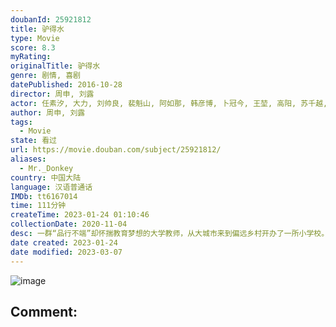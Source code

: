 ```yaml
---
doubanId: 25921812
title: 驴得水
type: Movie
score: 8.3
myRating: 
originalTitle: 驴得水
genre: 剧情, 喜剧
datePublished: 2016-10-28
director: 周申, 刘露
actor: 任素汐, 大力, 刘帅良, 裴魁山, 阿如那, 韩彦博, 卜冠今, 王堃, 高阳, 苏千越, 麦亚瑟, 王峰, 周申
author: 周申, 刘露
tags:
  - Movie
state: 看过
url: https://movie.douban.com/subject/25921812/
aliases:
  - Mr._Donkey
country: 中国大陆
language: 汉语普通话
IMDb: tt6167014
time: 111分钟
createTime: 2023-01-24 01:10:46
collectionDate: 2020-11-04
desc: 一群“品行不端”却怀揣教育梦想的大学教师，从大城市来到偏远乡村开办了一所小学校。学校待遇惨淡、生活艰苦，但老师们都自得其乐，每天嘻嘻哈哈打成一片。然而教育部特派员要来突击检查的消息打破了安宁，因为学校...
date created: 2023-01-24
date modified: 2023-03-07
---
```


![image](p2393044761.jpg)

Comment:
---
